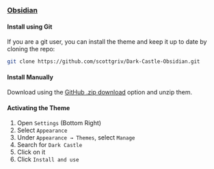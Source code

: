 ### [Obsidian](http://obsidian.md)

#### Install using Git

If you are a git user, you can install the theme and keep it up to date by cloning the repo:

```bash
git clone https://github.com/scottgriv/Dark-Castle-Obsidian.git
```

#### Install Manually

Download using the [GitHub .zip download](https://github.com/scottgriv/Dark-Castle-Obsidian/archive/main.zip) option and unzip them.

#### Activating the Theme

1. Open `Settings` (Bottom Right)
2. Select `Appearance`
3. Under `Appearance → Themes`, select `Manage`
4. Search for `Dark Castle`
5. Click on it
6. Click `Install and use`
